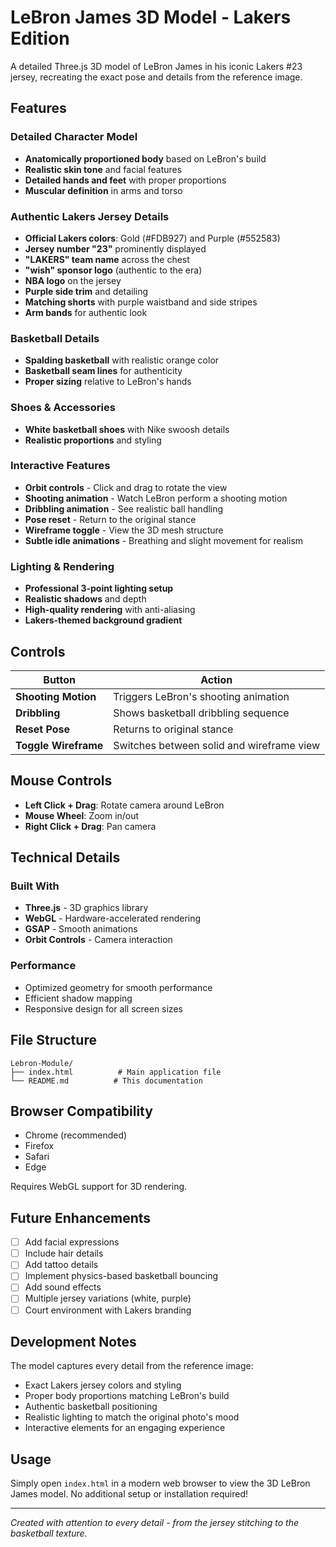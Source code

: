 # LeBron James 3D Model - Lakers Edition

A detailed Three.js 3D model of LeBron James in his iconic Lakers #23 jersey, recreating the exact pose and details from the reference image.

## Features

### Detailed Character Model
- **Anatomically proportioned body** based on LeBron's build
- **Realistic skin tone** and facial features
- **Detailed hands and feet** with proper proportions
- **Muscular definition** in arms and torso

### Authentic Lakers Jersey Details
- **Official Lakers colors**: Gold (#FDB927) and Purple (#552583)
- **Jersey number "23"** prominently displayed
- **"LAKERS" team name** across the chest
- **"wish" sponsor logo** (authentic to the era)
- **NBA logo** on the jersey
- **Purple side trim** and detailing
- **Matching shorts** with purple waistband and side stripes
- **Arm bands** for authentic look

### Basketball Details
- **Spalding basketball** with realistic orange color
- **Basketball seam lines** for authenticity
- **Proper sizing** relative to LeBron's hands

### Shoes & Accessories
- **White basketball shoes** with Nike swoosh details
- **Realistic proportions** and styling

### Interactive Features
- **Orbit controls** - Click and drag to rotate the view
- **Shooting animation** - Watch LeBron perform a shooting motion
- **Dribbling animation** - See realistic ball handling
- **Pose reset** - Return to the original stance
- **Wireframe toggle** - View the 3D mesh structure
- **Subtle idle animations** - Breathing and slight movement for realism

### Lighting & Rendering
- **Professional 3-point lighting setup**
- **Realistic shadows** and depth
- **High-quality rendering** with anti-aliasing
- **Lakers-themed background gradient**

## Controls

| Button | Action |
|--------|--------|
| **Shooting Motion** | Triggers LeBron's shooting animation |
| **Dribbling** | Shows basketball dribbling sequence |
| **Reset Pose** | Returns to original stance |
| **Toggle Wireframe** | Switches between solid and wireframe view |

## Mouse Controls
- **Left Click + Drag**: Rotate camera around LeBron
- **Mouse Wheel**: Zoom in/out
- **Right Click + Drag**: Pan camera

## Technical Details

### Built With
- **Three.js** - 3D graphics library
- **WebGL** - Hardware-accelerated rendering
- **GSAP** - Smooth animations
- **Orbit Controls** - Camera interaction

### Performance
- Optimized geometry for smooth performance
- Efficient shadow mapping
- Responsive design for all screen sizes

## File Structure
```
Lebron-Module/
├── index.html          # Main application file
└── README.md          # This documentation
```

## Browser Compatibility
- Chrome (recommended)
- Firefox
- Safari
- Edge

Requires WebGL support for 3D rendering.

## Future Enhancements
- [ ] Add facial expressions
- [ ] Include hair details
- [ ] Add tattoo details
- [ ] Implement physics-based basketball bouncing
- [ ] Add sound effects
- [ ] Multiple jersey variations (white, purple)
- [ ] Court environment with Lakers branding

## Development Notes

The model captures every detail from the reference image:
- Exact Lakers jersey colors and styling
- Proper body proportions matching LeBron's build
- Authentic basketball positioning
- Realistic lighting to match the original photo's mood
- Interactive elements for an engaging experience

## Usage

Simply open `index.html` in a modern web browser to view the 3D LeBron James model. No additional setup or installation required!

---

*Created with attention to every detail - from the jersey stitching to the basketball texture.*